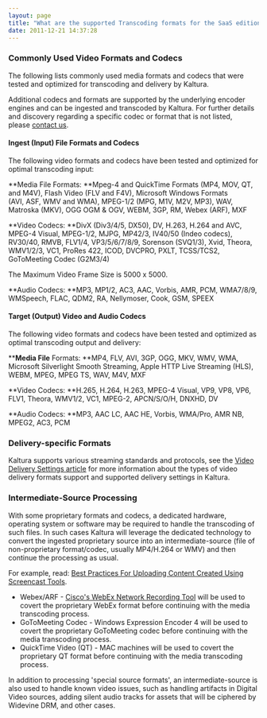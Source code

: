 ```yaml
---
layout: page
title: "What are the supported Transcoding formats for the SaaS edition?"
date: 2011-12-21 14:37:28
---
```


<h3 id="KalturaMediaTranscodingServicesandTechnology-CommonlyUsedVideoFormatsandCodecs">
  <strong>Commonly Used Video Formats and Codecs </strong>
</h3>

The following lists commonly used media formats and codecs that were tested and optimized for transcoding and delivery by Kaltura.

<p class="mce-note-graphic">
  Additional codecs and formats are supported by the underlying encoder engines and can be ingested and transcoded by Kaltura. For further details and discovery regarding a specific codec or format that is not listed, please <a href="http://corp.kaltura.com/company/contact-us" class="external-link" rel="nofollow">contact us</a>.
</p>

<h4 id="KalturaMediaTranscodingServicesandTechnology-Ingest(Input)FileFormatsandCodecs">
  Ingest (Input) File Formats and Codecs
</h4>

The following video formats and codecs have been tested and optimized for optimal transcoding input:

**Media File Formats: **Mpeg-4 and QuickTime Formats (MP4, MOV, QT, and M4V), Flash Video (FLV and F4V), Microsoft Windows Formats (AVI, ASF, WMV and WMA), MPEG-1/2 (MPG, M1V, M2V, MP3), WAV, Matroska (MKV), OGG OGM & OGV, WEBM, 3GP, RM, Webex (ARF), MXF

**Video Codecs: **DivX (Div3/4/5, DX50), DV, H.263, H.264 and AVC, MPEG-4 Visual, MPEG-1/2, MJPG, MP42/3, IV40/50 (Indeo codecs), RV30/40, RMVB, FLV1/4, VP3/5/6/7/8/9, Sorenson (SVQ1/3), Xvid, Theora, WMV1/2/3, VC1, ProRes 422, ICOD, DVCPRO, PXLT, TCSS/TCS2, GoToMeeting Codec (G2M3/4)

<p class="mce-note-graphic">
  The Maximum Video Frame Size is 5000 x 5000.
</p>

**Audio Codecs: **MP3, MP1/2, AC3, AAC, Vorbis, AMR, PCM, WMA7/8/9, WMSpeech, FLAC, QDM2, RA, Nellymoser, Cook, GSM, SPEEX 

<h4 id="KalturaMediaTranscodingServicesandTechnology-Target(Output)VideoandAudioCodecs">
  Target (Output) Video and Audio Codecs 
</h4>

The following video formats and codecs have been tested and optimized as optimal transcoding output and delivery:

****Media File** Formats: **MP4, FLV, AVI, 3GP, OGG, MKV, WMV, WMA, Microsoft Silverlight Smooth Streaming, Apple HTTP Live Streaming (HLS), WEBM, MPEG, MPEG TS, WAV, M4V, MXF

**Video Codecs: **H.265, H.264, H.263, MPEG-4 Visual, VP9, VP8, VP6, FLV1, Theora, WMV1/2, VC1, MPEG-2, APCN/S/O/H, DNXHD, DV

**Audio Codecs: **MP3, AAC LC, AAC HE, Vorbis, WMA/Pro, AMR NB, MPEG2, AC3, PCM

<h3 id="KalturaMediaTranscodingServicesandTechnology-Delivery-specificFormats">
  Delivery-specific Formats
</h3>

Kaltura supports various streaming standards and protocols, see the <a href="http://knowledge.kaltura.com/node/880" class="external-link" rel="nofollow">Video Delivery Settings article</a> for more information about the types of video delivery formats support and supported delivery settings in Kaltura.

<h3 id="KalturaMediaTranscodingServicesandTechnology-intermediateIntermediate-SourceProcessing">
  Intermediate-Source Processing
</h3>

With some proprietary formats and codecs, a dedicated hardware, operating system or software may be required to handle the transcoding of such files. In such cases Kaltura will leverage the dedicated technology to convert the ingested proprietary source into an intermediate-source (file of non-proprietary format/codec, usually MP4/H.264 or WMV) and then continue the processing as usual.

For example, read: <a href="http://knowledge.kaltura.com/node/723" class="external-link" rel="nofollow">Best Practices For Uploading Content Created Using Screencast Tools</a>.

*   Webex/ARF - <a href="http://www.webex.com/play-webex-recording.html" class="external-link" rel="nofollow">Cisco's WebEx Network Recording Tool</a> will be used to covert the proprietary WebEx format before continuing with the media transcoding process.
*   GoToMeeting Codec - Windows Expression Encoder 4 will be used to covert the proprietary GoToMeeting codec before continuing with the media transcoding process.
*   QuickTime Video (QT) - MAC machines will be used to covert the proprietary QT format before continuing with the media transcoding process.

In addition to processing 'special source formats', an intermediate-source is also used to handle known video issues, such as handling artifacts in Digital Video sources, adding silent audio tracks for assets that will be ciphered by Widevine DRM, and other cases.